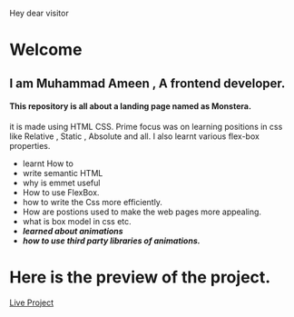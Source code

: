 Hey dear visitor
# Welcome
## I am Muhammad Ameen , A frontend developer.
#### This repository is  all about a landing page named as Monstera.
it is made using HTML CSS. Prime focus was on learning positions in css like Relative , Static , Absolute and all.
I also learnt various flex-box properties.
- learnt How to 
 - write semantic HTML
 - why is emmet useful
 - How to use FlexBox.
 - how to write the Css more efficiently.
 - How are postions used to make the web pages more appealing.
 - what is box model in css etc.
 - ***learned about animations***
 - ***how to use third party libraries of animations.***

# Here is the preview of the project.
[Live Project](https://monsteraapp.netlify.app/)
